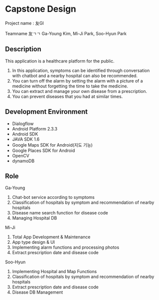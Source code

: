 # Capstone Design 
Project name : 友GI 

Teamname 友ㄱㄱ Ga-Young Kim, Mi-Ji Park, Soo-Hyun Park


## Description
This application is a healthcare platform for the public. 
1) In this application, symptoms can be identified through conversation with chatbot and a nearby hospital can also be recommended. 
2) You can turn off the alarm by setting the alarm with a picture of a medicine without forgetting the time to take the medicine.
3) You can extract and manage your own disease from a prescription.
4) You can prevent diseases that you had at similar times.


## Development Environment
* Dialogflow
* Android Platform 2.3.3
* Android SDK
* JAVA SDK 1.6
* Google Maps SDK for Android(지도 기능)
* Google Places SDK for Android
* OpenCV
* dynamoDB

## Role
Ga-Young 
1. Chat-bot service according to symptoms
2. Classification of hospitals by symptom and recommendation of nearby hospitals 
3. Disease name search function for disease code
4. Managing Hospital DB

Mi-Ji
1. Total App Development & Maintenance
2. App type design & UI
3. Implementing alarm functions and processing photos
4. Extract prescription date and disease code

Soo-Hyun
1. Implementing Hospital and Map Functions
2. Classification of hospitals by symptom and recommendation of nearby hospitals 
3. Extract prescription date and disease code
4. Disease DB Management



